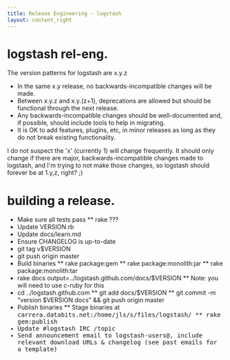 ```yaml
---
title: Release Engineering - logstash
layout: content_right
---
```


# logstash rel-eng.

The version patterns for logstash are x.y.z

* In the same x.y release, no backwards-incompatible changes will be made.
* Between x.y.z and x.y.(z+1), deprecations are allowed but should be
  functional through the next release.
* Any backwards-incompatible changes should be well-documented and, if
  possible, should include tools to help in migrating.
* It is OK to add features, plugins, etc, in minor releases as long as they do
  not break existing functionality.

I do not suspect the 'x' (currently 1) will change frequently. It should only change
if there are major, backwards-incompatible changes made to logstash, and I'm
trying to not make those changes, so logstash should forever be at 1.y,z,
right? ;)

# building a release.

* Make sure all tests pass
** rake ???
* Update VERSION.rb
* Update docs/learn.md
* Ensure CHANGELOG is up-to-date
* git tag v$VERSION
* git push origin master
* Build binaries
** rake package:gem
** rake package:monolith:jar
** rake package:monolith:tar
* rake docs output=../logstash.github.com/docs/$VERSION
** Note: you will need to use c-ruby for this
* cd ../logstash.github.com
** git add docs/$VERSION
** git commit -m "version $VERSION docs" && git push origin master
* Publish binaries
** Stage binaries at <tt>carrera.databits.net:/home/jls/s/files/logstash/
** rake gem:publish
* Update #logstash IRC /topic
* Send announcement email to logstash-users@, include relevant download URLs & changelog (see past emails for a template)
